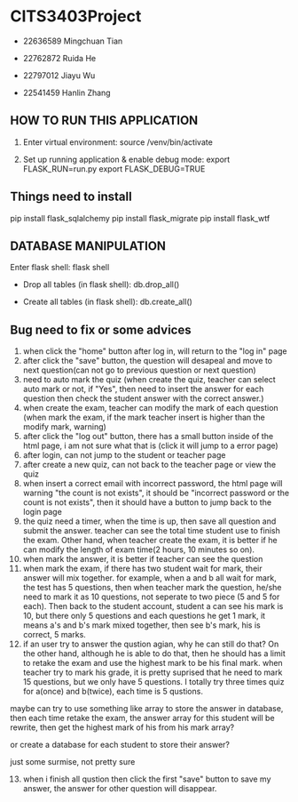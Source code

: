 # CITS3403Project

-  22636589  Mingchuan Tian

-  22762872  Ruida He 

-  22797012 Jiayu Wu

-  22541459  Hanlin Zhang

## HOW TO RUN THIS APPLICATION

1. Enter virtual environment:
source /venv/bin/activate

2. Set up running application & enable debug mode:
export FLASK_RUN=run.py
export FLASK_DEBUG=TRUE

## Things need to install

pip install flask_sqlalchemy
pip install flask_migrate 
pip install flask_wtf      

## DATABASE MANIPULATION

Enter flask shell:
flask shell

- Drop all tables (in flask shell):
db.drop_all()

- Create all tables (in flask shell):
db.create_all()

## Bug need to fix or some advices

1.  when click the "home" button after log in, will return to the "log in" page
2.  after click the "save" button, the question will desapeal and move to next question(can not go to previous question or next question)
3.  need to auto mark the quiz (when create the quiz, teacher can select auto mark or not, if "Yes", then need to insert the answer for each question then check the student answer with the correct answer.)
4.  when create the exam, teacher can modify the mark of each question (when mark the exam, if the mark teacher insert is higher than the modify mark, warning)
5.  after click the "log out" button, there has a small button inside of the html page, i am not sure what that is (click it will jump to a error page)
6.  after login, can not jump to the student or teacher page
7.  after create a new quiz, can not back to the teacher page or view the quiz
8.  when insert a correct email with incorrect password, the html page will warning "the count is not exists", it should be "incorrect password or the count is not exists", then it should have a button to jump back to the login page
9.  the quiz need a timer, when the time is up, then save all question and submit the answer. teacher can see the total time student use to finish the exam. Other hand, when teacher create the exam, it is better if he can modify the length of exam time(2 hours, 10 minutes so on).
10. when mark the answer, it is better if teacher can see the question
11. when mark the exam, if there has two student wait for mark, their answer will mix together. for example, when a and b all wait for mark, the test has 5 questions, then when teacher mark the question, he/she need to mark it as 10 questions, not seperate to two piece (5 and 5 for each). Then back to the student account, student a can see his mark is 10, but there only 5 questions and each questions he get 1 mark, it means a's and b's mark mixed together, then see b's mark, his is correct, 5 marks.
12. if an user try to answer the qustion agian, why he can still do that? On the other hand, although he is able to do that, then he should has a limit to retake the exam and use the highest mark to be his final mark. when teacher try to mark his grade, it is pretty suprised that he need to mark 15 questions, but we only have 5 questions. I totally try three times quiz for a(once) and b(twice), each time is 5 qustions.

maybe can try to use something like array to store the answer in database, then each time retake the exam, the answer array for this student will be rewrite, then get the highest mark of his from his mark array?

or create a database for each student to store their answer?

just some surmise, not pretty sure

13. when i finish all qustion then click the first "save" button to save my answer, the answer for other question will disappear.
